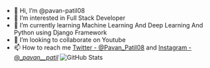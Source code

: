 - 👋 Hi, I’m @pavan-patil08
- 👀 I’m interested in Full Stack Developer
- 🌱 I’m currently learning Machine Learning And Deep Learning And Python using Django Framework
- 💞️ I’m looking to collaborate on Youtube
- 📫 How to reach me  [Twitter - @Pavan_Patil08](https://twitter.com/Pavan_Patil08) and [Instagram - @__pavan__patil_](https://www.instagram.com/__pavan__patil_/)
![GitHub Stats](https://github-readme-stats.vercel.app/api?username=pavan-patil08&theme=radical)
